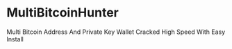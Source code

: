 # MultiBitcoinHunter
Multi Bitcoin Address And Private Key Wallet Cracked High Speed With Easy Install
